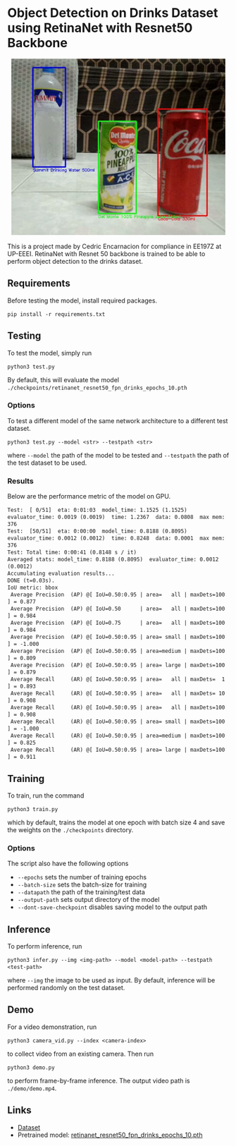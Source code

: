 # Object Detection on Drinks Dataset using RetinaNet with Resnet50 Backbone
<p align="center"><img src="./images/preview.png" style="height: 400px"/></p>
This is a project made by Cedric Encarnacion for compliance in EE197Z at UP-EEEI. RetinaNet with Resnet 50 backbone is trained to be able to perform object detection to the drinks dataset. 

## Requirements
Before testing the model, install required packages.
```
pip install -r requirements.txt
```
## Testing
To test the model, simply run
```
python3 test.py
```
By default, this will evaluate the model `./checkpoints/retinanet_resnet50_fpn_drinks_epochs_10.pth`

### **Options**
To test a different model of the same network architecture to a different test dataset.
```
python3 test.py --model <str> --testpath <str>
```
where `--model` the path of the model to be tested and `--testpath` the path of the test dataset to be used.

### **Results**
Below are the performance metric of the model on GPU.
```
Test:  [ 0/51]  eta: 0:01:03  model_time: 1.1525 (1.1525)  evaluator_time: 0.0019 (0.0019)  time: 1.2367  data: 0.0808  max mem: 376
Test:  [50/51]  eta: 0:00:00  model_time: 0.8188 (0.8095)  evaluator_time: 0.0012 (0.0012)  time: 0.8248  data: 0.0001  max mem: 376
Test: Total time: 0:00:41 (0.8148 s / it)
Averaged stats: model_time: 0.8188 (0.8095)  evaluator_time: 0.0012 (0.0012)
Accumulating evaluation results...
DONE (t=0.03s).
IoU metric: bbox
 Average Precision  (AP) @[ IoU=0.50:0.95 | area=   all | maxDets=100 ] = 0.877
 Average Precision  (AP) @[ IoU=0.50      | area=   all | maxDets=100 ] = 0.984
 Average Precision  (AP) @[ IoU=0.75      | area=   all | maxDets=100 ] = 0.984
 Average Precision  (AP) @[ IoU=0.50:0.95 | area= small | maxDets=100 ] = -1.000
 Average Precision  (AP) @[ IoU=0.50:0.95 | area=medium | maxDets=100 ] = 0.809
 Average Precision  (AP) @[ IoU=0.50:0.95 | area= large | maxDets=100 ] = 0.879
 Average Recall     (AR) @[ IoU=0.50:0.95 | area=   all | maxDets=  1 ] = 0.893
 Average Recall     (AR) @[ IoU=0.50:0.95 | area=   all | maxDets= 10 ] = 0.908
 Average Recall     (AR) @[ IoU=0.50:0.95 | area=   all | maxDets=100 ] = 0.908
 Average Recall     (AR) @[ IoU=0.50:0.95 | area= small | maxDets=100 ] = -1.000
 Average Recall     (AR) @[ IoU=0.50:0.95 | area=medium | maxDets=100 ] = 0.825
 Average Recall     (AR) @[ IoU=0.50:0.95 | area= large | maxDets=100 ] = 0.911
 ```

## Training
To train, run the command
```
python3 train.py
```
which by default, trains the model at one epoch with batch size 4 and save the weights on the `./checkpoints` directory.

### Options
The script also have the following options
* `--epochs` sets the number of training epochs
* `--batch-size` sets the batch-size for training
* `--datapath` the path of the training/test data
* `--output-path` sets output directory of the model
* `--dont-save-checkpoint` disables saving model to the output path

## Inference
To perform inference, run
```
python3 infer.py --img <img-path> --model <model-path> --testpath <test-path>
```
where `--img` the image to be used as input. By default, inference will be performed randomly on the test dataset.

## Demo
For a video demonstration, run
```
python3 camera_vid.py --index <camera-index>
```
to collect video from an existing camera. Then run
```
python3 demo.py
```
to perform frame-by-frame inference. The output video path is `./demo/demo.mp4`.

## Links
* <a href="https://drive.google.com/uc?id=1AdMbVK110IKLG7wJKhga2N2fitV1bVPA">Dataset</a>
* Pretrained model: <a href="https://drive.google.com/uc?id=1fiAdIeZZ3at8csSOEYqNWYiKAcn22RS5">retinanet_resnet50_fpn_drinks_epochs_10.pth</a>
